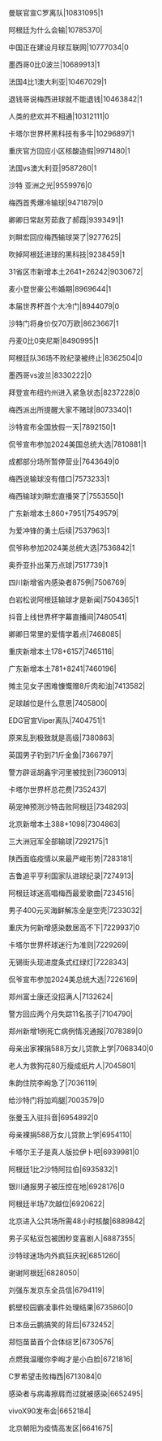 曼联官宣C罗离队|10831095|1

阿根廷为什么会输|10785370|

中国正在建设月球互联网|10777034|0

墨西哥0比0波兰|10689913|1

法国4比1澳大利亚|10467029|1

退钱哥说梅西进球就不能退钱|10463842|1

人类的悲欢并不相通|10312111|0

卡塔尔世界杯黑科技有多牛|10296897|1

重庆官方回应小区核酸造假|9971480|1

法国vs澳大利亚|9587260|1

沙特 亚洲之光|9559976|0

梅西首秀爆冷输球|9471879|0

卿卿日常赵芳茹救了郝葭|9393491|1

刘畊宏回应梅西输球哭了|9277625|

吹掉阿根廷进球的黑科技|9238459|1

31省区市新增本土2641+26242|9030672|

麦小登世豪公布婚期|8969644|1

本届世界杯首个大冷门|8944079|0

沙特门将身价仅70万欧|8623667|1

丹麦0比0突尼斯|8490995|1

阿根廷队36场不败纪录被终止|8362504|0

墨西哥vs波兰|8330222|0

拜登宣布纽约州进入紧急状态|8237228|0

梅西派出所提醒大家不赌球|8073340|1

沙特宣布全国放假一天|7892150|1

侃爷宣布参加2024美国总统大选|7810881|1

成都部分场所暂停营业|7643649|0

梅西说输球没有借口|7573233|1

梅西输球刘畊宏直播哭了|7553550|1

广东新增本土860+7951|7549579|

为爱冲锋的勇士后续|7537963|1

侃爷称参加2024美总统大选|7536842|1

奥乔亚扑出莱万点球|7517739|1

四川新增省内感染者875例|7506769|

白岩松说阿根廷输球才是新闻|7504365|1

抖音上线世界杯字幕直播间|7480541|

卿卿日常里的爱情学着点|7468085|

重庆新增本土178+6157|7465116|

广东新增本土781+8241|7460196|

摊主见女子困难慷慨赠8斤肉和油|7413582|

足球越位是什么意思|7405800|

EDG官宣Viper离队|7404751|1

原来乱到极致就是高级|7380863|

英国男子钓到71斤金鱼|7366797|

警方辟谣胡鑫宇河里被找到|7360913|

卡塔尔世界杯总花费|7352437|

萌宠神预测沙特击败阿根廷|7348293|

北京新增本土388+1098|7304863|

三大洲冠军全部输球|7292175|1

陕西面临疫情以来最严峻形势|7283181|

吉鲁追平亨利国家队进球纪录|7274913|

阿根廷球迷高唱梅西最爱歌曲|7234516|

男子400元买海鲜解冻全是空壳|7233032|

重庆为何新增感染数居高不下|7229937|0

卡塔尔世界杯球迷行为准则|7229269|

无锡街头现进度条式红绿灯|7228343|

侃爷宣布参加2024美总统大选|7226169|

郑州富士康还没招满人|7132624|

警方回应两个月失踪11名孩子|7104790|

郑州新增1例死亡病例情况通报|7078389|0

母亲出家裸捐588万女儿贷款上学|7068340|0

老人为救狗花80万瘦成纸片人|7045801|

朱韵住院李峋急了|7036119|

给沙特门将加鸡腿|7003579|0

张曼玉入驻抖音|6954892|0

母亲裸捐588万女儿贷款上学|6954110|

卡塔尔王子是真人版拉伊卜吧|6939981|0

阿根廷1比2沙特阿拉伯|6935832|1

银川通报男子被压控在地|6928176|0

阿根廷半场7次越位|6920622|

北京进入公共场所需48小时核酸|6889842|

男子买粘豆包被困秒变喜剧人|6887355|

沙特球迷场内外疯狂庆祝|6851260|

谢谢阿根廷|6828050|

刘强东发京东全员信|6794119|

鹤壁校园霸凌事件处理结果|6735860|0

日本岳云鹏搞笑的背后|6732452|

郑恺苗苗首个合体综艺|6730576|

点燃我温暖你李峋才是小白脸|6721816|

C罗希望击败梅西|6713084|0

感染者与病毒擦肩而过就被感染|6652495|

vivoX90发布会|6652184|

北京朝阳为疫情高发区|6641675|

